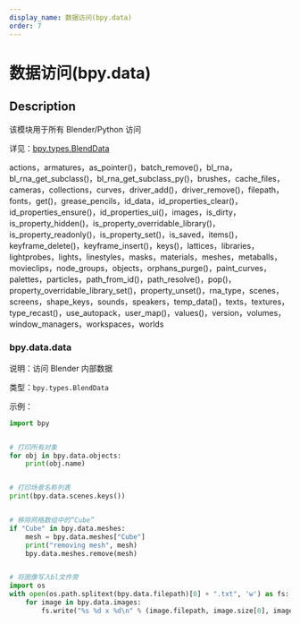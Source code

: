 ```yaml
---
display_name: 数据访问(bpy.data)
order: 7
---
```


# 数据访问(bpy.data)

## Description

该模块用于所有 Blender/Python 访问

详见：[bpy.types.BlendData](https://docs.blender.org/api/master/bpy.types.BlendData.html)

actions，armatures，as_pointer()，batch_remove()，bl_rna，bl_rna_get_subclass()，bl_rna_get_subclass_py()，brushes，cache_files，cameras，collections，curves，driver_add()，driver_remove()，filepath，fonts，get()，grease_pencils，id_data，id_properties_clear()，id_properties_ensure()，id_properties_ui()，images，is_dirty，is_property_hidden()，is_property_overridable_library()，is_property_readonly()，is_property_set()，is_saved，items()，keyframe_delete()，keyframe_insert()，keys()，lattices，libraries，lightprobes，lights，linestyles，masks，materials，meshes，metaballs，movieclips，node_groups，objects，orphans_purge()，paint_curves，palettes，particles，path_from_id()，path_resolve()，pop()，property_overridable_library_set()，property_unset()，rna_type，scenes，screens，shape_keys，sounds，speakers，temp_data()，texts，textures，type_recast()，use_autopack，user_map()，values()，version，volumes，window_managers，workspaces，worlds

### bpy.data.data

说明：访问 Blender 内部数据

类型：`bpy.types.BlendData`

示例：

```python
import bpy


# 打印所有对象
for obj in bpy.data.objects:
    print(obj.name)


# 打印场景名称列表
print(bpy.data.scenes.keys())


# 移除网格数组中的“Cube”
if "Cube" in bpy.data.meshes:
    mesh = bpy.data.meshes["Cube"]
    print("removing mesh", mesh)
    bpy.data.meshes.remove(mesh)


# 将图像写入bl文件旁
import os
with open(os.path.splitext(bpy.data.filepath)[0] + ".txt", 'w') as fs:
    for image in bpy.data.images:
        fs.write("%s %d x %d\n" % (image.filepath, image.size[0], image.size[1]))

```

